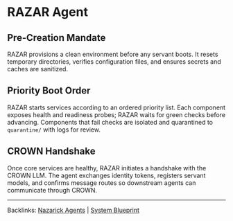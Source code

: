# RAZAR Agent

## Pre-Creation Mandate
RAZAR provisions a clean environment before any servant boots. It resets temporary directories, verifies configuration files, and ensures secrets and caches are sanitized.

## Priority Boot Order
RAZAR starts services according to an ordered priority list. Each component exposes health and readiness probes; RAZAR waits for green checks before advancing. Components that fail checks are isolated and quarantined to `quarantine/` with logs for review.

## CROWN Handshake
Once core services are healthy, RAZAR initiates a handshake with the CROWN LLM. The agent exchanges identity tokens, registers servant models, and confirms message routes so downstream agents can communicate through CROWN.

---

Backlinks: [Nazarick Agents](nazarick_agents.md) | [System Blueprint](system_blueprint.md)

